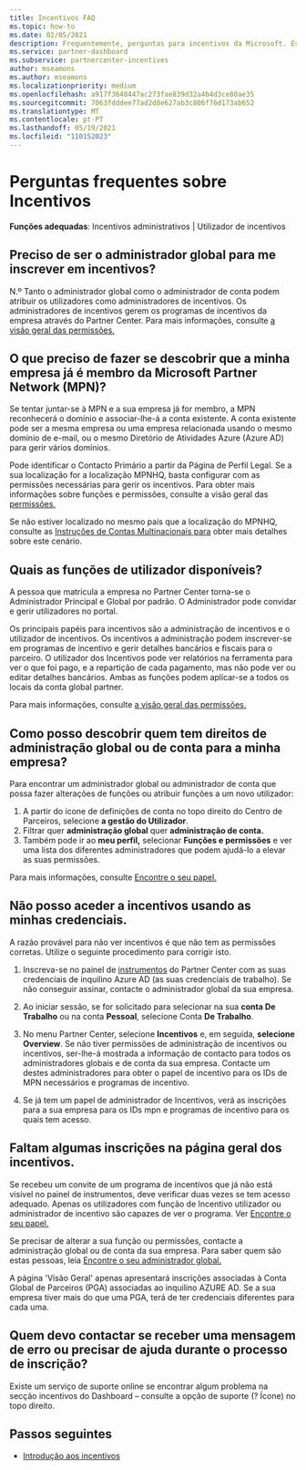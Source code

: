 ```yaml
---
title: Incentivos FAQ
ms.topic: how-to
ms.date: 02/05/2021
description: Frequentemente, perguntas para incentivos da Microsoft. Este artigo inclui perguntas sobre as funções dos utilizadores, como se inscrever ou o que fazer sobre mensagens de erro.
ms.service: partner-dashboard
ms.subservice: partnercenter-incentives
author: mseamons
ms.author: mseamons
ms.localizationpriority: medium
ms.openlocfilehash: a917f3648447ac273fae839d32a4b4d3ce80ae35
ms.sourcegitcommit: 7063fdddee77ad2d8e627ab3c806f76d173ab652
ms.translationtype: MT
ms.contentlocale: pt-PT
ms.lasthandoff: 05/19/2021
ms.locfileid: "110152023"
---
```

# <a name="frequently-asked-questions-on-incentives"></a>Perguntas frequentes sobre Incentivos

**Funções adequadas**: Incentivos administrativos | Utilizador de incentivos

## <a name="do-i-need-to-be-the-global-admin-to-enroll-in-incentives"></a>Preciso de ser o administrador global para me inscrever em incentivos?

N.º Tanto o administrador global como o administrador de conta podem atribuir os utilizadores como administradores de incentivos. Os administradores de incentivos gerem os programas de incentivos da empresa através do Partner Center. Para mais informações, consulte [a visão geral das permissões.](permissions-overview.md)

## <a name="what-do-i-need-to-do-if-i-find-my-company-is-already-a-member-of-the-microsoft-partner-network-mpn"></a>O que preciso de fazer se descobrir que a minha empresa já é membro da Microsoft Partner Network (MPN)?

Se tentar juntar-se à MPN e a sua empresa já for membro, a MPN reconhecerá o domínio e associar-lhe-á a conta existente. A conta existente pode ser a mesma empresa ou uma empresa relacionada usando o mesmo domínio de e-mail, ou o mesmo Diretório de Atividades Azure (Azure AD) para gerir vários domínios.

Pode identificar o Contacto Primário a partir da Página de Perfil Legal. Se a sua localização for a localização MPNHQ, basta configurar com as permissões necessárias para gerir os incentivos. Para obter mais informações sobre funções e permissões, consulte a visão geral das [permissões.](permissions-overview.md)

Se não estiver localizado no mesmo país que a localização do MPNHQ, consulte as [Instruções de Contas Multinacionais para](https://support.microsoft.com/help/4515619/special-considerations-for-multi-national-partners-joining-the-microso) obter mais detalhes sobre este cenário.

## <a name="what-user-roles-are-available"></a>Quais as funções de utilizador disponíveis?

A pessoa que matricula a empresa no Partner Center torna-se o Administrador Principal e Global por padrão. O Administrador pode convidar e gerir utilizadores no portal.

Os principais papéis para incentivos são a administração de incentivos e o utilizador de incentivos. Os incentivos a administração podem inscrever-se em programas de incentivo e gerir detalhes bancários e fiscais para o parceiro. O utilizador dos Incentivos pode ver relatórios na ferramenta para ver o que foi pago, e a repartição de cada pagamento, mas não pode ver ou editar detalhes bancários. Ambas as funções podem aplicar-se a todos os locais da conta global partner.

Para mais informações, consulte [a visão geral das permissões.](permissions-overview.md)

## <a name="how-can-i-find-out-who-has-global-or-account-admin-rights-for-my-company"></a>Como posso descobrir quem tem direitos de administração global ou de conta para a minha empresa?

Para encontrar um administrador global ou administrador de conta que possa fazer alterações de funções ou atribuir funções a um novo utilizador:

1. A partir do ícone de definições de conta no topo direito do Centro de Parceiros, selecione **a gestão do Utilizador**.
2. Filtrar quer **administração global** quer **administração de conta.**
3. Também pode ir ao **meu perfil,** selecionar **Funções e permissões** e ver uma lista dos diferentes administradores que podem ajudá-lo a elevar as suas permissões.
 
Para mais informações, consulte [Encontre o seu papel.](find-your-role.md)  

## <a name="i-cant-access-incentives-using-my-credentials"></a>Não posso aceder a incentivos usando as minhas credenciais.

A razão provável para não ver incentivos é que não tem as permissões corretas. Utilize o seguinte procedimento para corrigir isto.

1. Inscreva-se no painel de [instrumentos](https://partner.microsoft.com/dashboard/) do Partner Center com as suas credenciais de inquilino Azure AD (as suas credenciais de trabalho). Se não conseguir assinar, contacte o administrador global da sua empresa.

2. Ao iniciar sessão, se for solicitado para selecionar na sua **conta De Trabalho** ou na conta **Pessoal**, selecione Conta **De Trabalho**.

3. No menu Partner Center, selecione **Incentivos** e, em seguida, **selecione Overview**. Se não tiver permissões de administração de incentivos ou incentivos, ser-lhe-á mostrada a informação de contacto para todos os administradores globais e de conta da sua empresa. Contacte um destes administradores para obter o papel de incentivo para os IDs de MPN necessários e programas de incentivo.

4. Se já tem um papel de administrador de Incentivos, verá as inscrições para a sua empresa para os IDs mpn e programas de incentivo para os quais tem acesso.

## <a name="some-enrollments-are-missing-from-the-incentives-overview-page"></a>Faltam algumas inscrições na página geral dos incentivos.

Se recebeu um convite de um programa de incentivos que já não está visível no painel de instrumentos, deve verificar duas vezes se tem acesso adequado. Apenas os utilizadores com função de Incentivo utilizador ou administrador de incentivo são capazes de ver o programa. Ver [Encontre o seu papel.](./find-your-role.md)

Se precisar de alterar a sua função ou permissões, contacte a administração global ou de conta da sua empresa. Para saber quem são estas pessoas, leia [Encontre o seu administrador global.](./find-your-role.md#find-your-global-admin)

A página 'Visão Geral' apenas apresentará inscrições associadas à Conta Global de Parceiros (PGA) associadas ao inquilino AZURE AD. Se a sua empresa tiver mais do que uma PGA, terá de ter credenciais diferentes para cada uma.

## <a name="who-should-i-contact-if-i-get-an-error-message-or-need-help-during-the-enrollment-process"></a>Quem devo contactar se receber uma mensagem de erro ou precisar de ajuda durante o processo de inscrição?

Existe um serviço de suporte online se encontrar algum problema na secção incentivos do Dashboard – consulte a opção de suporte (? Ícone) no topo direito.

## <a name="next-steps"></a>Passos seguintes

- [Introdução aos incentivos](incentives-get-started-intro.md)